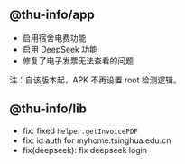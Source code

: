 ## @thu-info/app
- 启用宿舍电费功能
- 启用 DeepSeek 功能
- 修复了电子发票无法查看的问题

注：自该版本起，APK 不再设置 root 检测逻辑。

## @thu-info/lib
- fix: fixed `helper.getInvoicePDF`
- fix: id auth for myhome.tsinghua.edu.cn
- fix(deepseek): fix deepseek login
